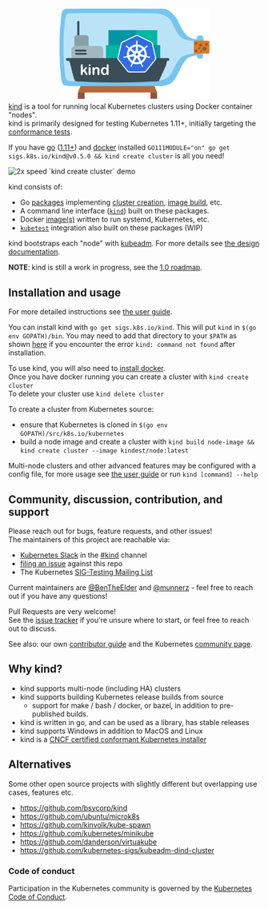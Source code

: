 <p style="text-align: center; margin-top: 2em; margin-bottom: -.75em;"><img alt="kind" src="./logo/logo.png" width="300px" /></p>

[kind] is a tool for running local Kubernetes clusters using Docker container "nodes".  
kind is primarily designed for testing Kubernetes 1.11+, initially targeting the [conformance tests].

If you have [go] \([1.11+][go-supported]) and [docker] installed `GO111MODULE="on" go get sigs.k8s.io/kind@v0.5.0 && kind create cluster` is all you need!

<img src="https://gist.githubusercontent.com/BenTheElder/621bc321fc6d9506fd936feb36d32dd0/raw/13fe81c219e64b4917575c8988e06719c072c7f1/kind-demo.gif" alt="2x speed `kind create cluster` demo" />

kind consists of:

- Go [packages][packages] implementing [cluster creation][cluster package], [image build][build package], etc.
- A command line interface ([`kind`][kind cli]) built on these packages.
- Docker [image(s)][images] written to run systemd, Kubernetes, etc.
- [`kubetest`][kubetest] integration also built on these packages (WIP)

kind bootstraps each "node" with [kubeadm][kubeadm]. For more details see [the design documentation][design doc].

**NOTE**: kind is still a work in progress, see the [1.0 roadmap].

## Installation and usage

For more detailed instructions see [the user guide][user guide].

You can install kind with `go get sigs.k8s.io/kind`. This will put `kind` in
`$(go env GOPATH)/bin`. You may need to add that directory to your `$PATH` as
shown [here](https://golang.org/doc/code.html#GOPATH) if you encounter the error
`kind: command not found` after installation.

To use kind, you will also need to [install docker].  
Once you have docker running you can create a cluster with `kind create cluster`  
To delete your cluster use `kind delete cluster`

<!--TODO(bentheelder): improve this part of the guide-->
To create a cluster from Kubernetes source:

- ensure that Kubernetes is cloned in `$(go env GOPATH)/src/k8s.io/kubernetes`
- build a node image and create a cluster with `kind build node-image && kind create cluster --image kindest/node:latest`

Multi-node clusters and other advanced features may be configured with a config
file, for more usage see [the user guide][user guide] or run `kind [command] --help`

## Community, discussion, contribution, and support

Please reach out for bugs, feature requests, and other issues!  
The maintainers of this project are reachable via:

- [Kubernetes Slack] in the [#kind] channel
- [filing an issue] against this repo
- The Kubernetes [SIG-Testing Mailing List]

Current maintainers are [@BenTheElder] and [@munnerz] - feel free to
reach out if you have any questions!

Pull Requests are very welcome!  
See the [issue tracker] if you're unsure where to start, or feel free to reach out to discuss.

See also: our own [contributor guide] and the Kubernetes [community page]. 

## Why kind?

- kind supports multi-node (including HA) clusters
- kind supports building Kubernetes release builds from source
  - support for make / bash / docker, or bazel, in addition to pre-published builds.
- kind is written in go, and can be used as a library, has stable releases
- kind supports Windows in addition to MacOS and Linux
- kind is a [CNCF certified conformant Kubernetes installer](https://landscape.cncf.io/selected=kind)

## Alternatives

Some other open source projects with slightly different but overlapping use cases, features etc.

- https://github.com/bsycorp/kind
- https://github.com/ubuntu/microk8s
- https://github.com/kinvolk/kube-spawn
- https://github.com/kubernetes/minikube
- https://github.com/danderson/virtuakube
- https://github.com/kubernetes-sigs/kubeadm-dind-cluster

### Code of conduct

Participation in the Kubernetes community is governed by the [Kubernetes Code of Conduct].

<!--links-->
[kind]: https://sigs.k8s.io/kind
[go]: https://golang.org/
[go-supported]: https://golang.org/doc/devel/release.html#policy
[docker]: https://www.docker.com/
[community page]: http://kubernetes.io/community/
[Kubernetes Code of Conduct]: code-of-conduct.md
[Go Report Card Badge]: https://goreportcard.com/badge/sigs.k8s.io/kind
[Go Report Card]: https://goreportcard.com/report/sigs.k8s.io/kind
[conformance tests]: https://github.com/kubernetes/community/blob/master/contributors/devel/sig-architecture/conformance-tests.md
[packages]: https://github.com/kubernetes-sigs/kind/tree/master/pkg
[cluster package]: https://github.com/kubernetes-sigs/kind/tree/master/pkg/cluster
[build package]: https://github.com/kubernetes-sigs/kind/tree/master/pkg/build
[kind cli]: https://github.com/kubernetes-sigs/kind/tree/master/main.go
[images]: https://github.com/kubernetes-sigs/kind/tree/master/images
[kubetest]: https://github.com/kubernetes/test-infra/tree/master/kubetest
[kubeadm]: https://kubernetes.io/docs/reference/setup-tools/kubeadm/kubeadm/
[design doc]: ./docs/design/initial
[user guide]: ./docs/user/quick-start
[SIG-Testing Mailing List]: https://groups.google.com/forum/#!forum/kubernetes-sig-testing
[issue tracker]: https://github.com/kubernetes-sigs/kind/issues
[filing an issue]: https://github.com/kubernetes-sigs/kind/issues/new
[Kubernetes Slack]: http://slack.k8s.io/
[#kind]: https://kubernetes.slack.com/messages/CEKK1KTN2/
[1.0 roadmap]: /docs/contributing/1.0-roadmap
[install docker]: https://docs.docker.com/install/
[@BenTheElder]: https://github.com/BenTheElder
[@munnerz]: https://github.com/munnerz
[contributor guide]: /docs/contributing/getting-started
